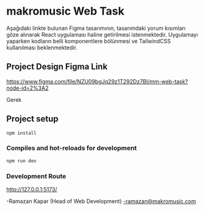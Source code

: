 # makromusic Web Task

Aşağıdaki linkte bulunan Figma tasarımının, tasarımdaki yorum kısımları göze alınarak React uygulaması haline getirilmesi istenmektedir. Uygulamayı yaparken kodların belli komponentlere bölünmesi ve TailwindCSS kullanılması beklenmektedir.

## Project Design Figma Link
https://www.figma.com/file/NZU09bgJq29z1T292Dz7BI/mm-web-task?node-id=2%3A2

Gerek

## Project setup
```
npm install
```

### Compiles and hot-reloads for development
```
npm run dev
```

### Development Route
http://127.0.0.1:5173/

-Ramazan Kapar (Head of Web Development)
-ramazan@makromusic.com
